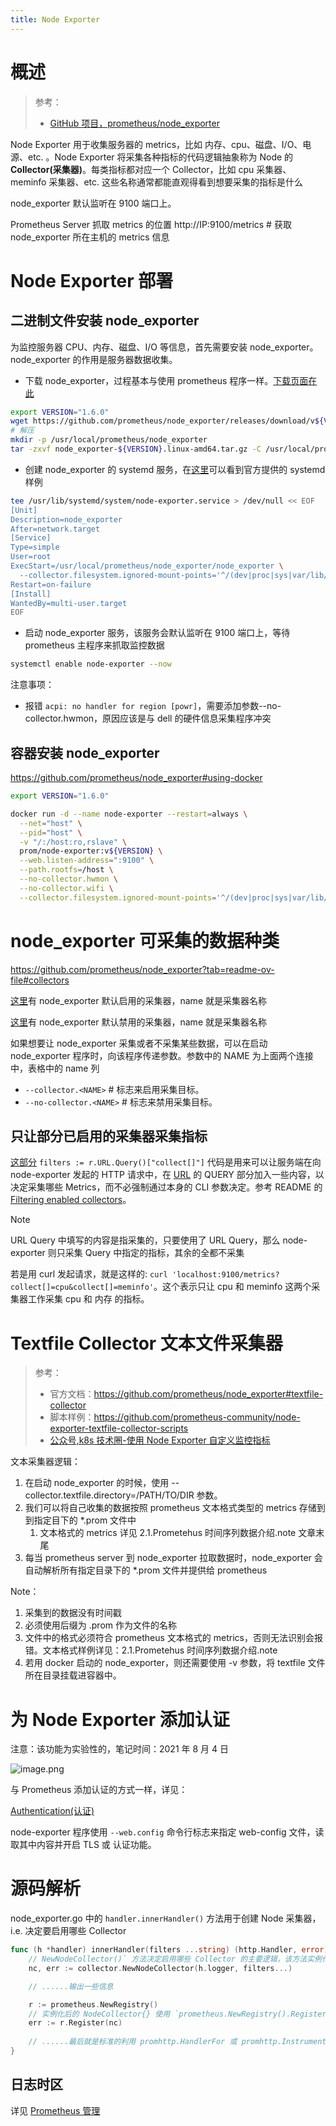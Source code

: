 ```yaml
---
title: Node Exporter
---
```


# 概述

> 参考：
>
> - [GitHub 项目，prometheus/node_exporter](https://github.com/prometheus/node_exporter)

Node Exporter 用于收集服务器的 metrics，比如 内存、cpu、磁盘、I/O、电源、etc. 。Node Exporter 将采集各种指标的代码逻辑抽象称为 Node 的 **Collector(采集器)**。每类指标都对应一个 Collector，比如 cpu 采集器、meminfo 采集器、etc. 这些名称通常都能直观得看到想要采集的指标是什么

node_exporter 默认监听在 9100 端口上。

Prometheus Server 抓取 metrics 的位置 http://IP:9100/metrics # 获取 node_exporter 所在主机的 metrics 信息

# Node Exporter 部署

## 二进制文件安装 node_exporter

为监控服务器 CPU、内存、磁盘、I/O 等信息，首先需要安装 node_exporter。node_exporter 的作用是服务器数据收集。

- 下载 node_exporter，过程基本与使用 prometheus 程序一样。[下载页面在此](https://github.com/prometheus/node_exporter/releases)

```bash
export VERSION="1.6.0"
wget https://github.com/prometheus/node_exporter/releases/download/v${VERSION}/node_exporter-${VERSION}.linux-amd64.tar.gz
# 解压
mkdir -p /usr/local/prometheus/node_exporter
tar -zxvf node_exporter-${VERSION}.linux-amd64.tar.gz -C /usr/local/prometheus/node_exporter --strip-components=1
```

- 创建 node_exporter 的 systemd 服务，在[这里](https://github.com/prometheus/node_exporter/tree/master/examples/systemd)可以看到官方提供的 systemd 样例

```bash
tee /usr/lib/systemd/system/node-exporter.service > /dev/null << EOF
[Unit]
Description=node_exporter
After=network.target
[Service]
Type=simple
User=root
ExecStart=/usr/local/prometheus/node_exporter/node_exporter \
  --collector.filesystem.ignored-mount-points='^/(dev|proc|sys|var/lib/docker/.+|var/lib/kubelet/pods/.+)($|/)'
Restart=on-failure
[Install]
WantedBy=multi-user.target
EOF
```

- 启动 node_exporter 服务，该服务会默认监听在 9100 端口上，等待 prometheus 主程序来抓取监控数据

```bash
systemctl enable node-exporter --now
```

注意事项：

- 报错 `acpi: no handler for region [powr]`，需要添加参数--no-collector.hwmon，原因应该是与 dell 的硬件信息采集程序冲突

## 容器安装 node_exporter

<https://github.com/prometheus/node_exporter#using-docker>

```bash
export VERSION="1.6.0"

docker run -d --name node-exporter --restart=always \
  --net="host" \
  --pid="host" \
  -v "/:/host:ro,rslave" \
  prom/node-exporter:v${VERSION} \
  --web.listen-address=":9100" \
  --path.rootfs=/host \
  --no-collector.hwmon \
  --no-collector.wifi \
  --collector.filesystem.ignored-mount-points='^/(dev|proc|sys|var/lib/docker/.+|var/lib/kubelet/pods/.+)($|/)'
```

# node_exporter 可采集的数据种类

https://github.com/prometheus/node_exporter?tab=readme-ov-file#collectors

[这里](https://github.com/prometheus/node_exporter#enabled-by-default)有 node_exporter 默认启用的采集器，name 就是采集器名称

[这里](https://github.com/prometheus/node_exporter#disabled-by-default)有 node_exporter 默认禁用的采集器，name 就是采集器名称

如果想要让 node_exporter 采集或者不采集某些数据，可以在启动 node_exporter 程序时，向该程序传递参数。参数中的 NAME 为上面两个连接中，表格中的 name 列

- `--collector.<NAME>` # 标志来启用采集目标。
- `--no-collector.<NAME>` # 标志来禁用采集目标。

## 只让部分已启用的采集器采集指标

[这部分](https://github.com/prometheus/node_exporter/blob/v1.8.1/node_exporter.go#L78) `filters := r.URL.Query()["collect[]"]` 代码是用来可以让服务端在向 node-exporter 发起的 HTTP 请求中，在 [URL](/docs/4.数据通信/通信协议/HTTP/URL%20与%20URI.md) 的 QUERY 部分加入一些内容，以决定采集哪些 Metrics，而不必强制通过本身的 CLI 参数决定。参考 README 的 [Filtering enabled collectors](https://github.com/prometheus/node_exporter#filtering-enabled-collectors)。

> [!Note]
> URL Query 中填写的内容是指采集的，只要使用了 URL Query，那么 node-exporter 则只采集 Query 中指定的指标，其余的全都不采集

若是用 curl 发起请求，就是这样的: `curl 'localhost:9100/metrics?collect[]=cpu&collect[]=meminfo'`。这个表示只让 cpu 和 meminfo 这两个采集器工作采集 cpu 和 内存 的指标。

# Textfile Collector 文本文件采集器

> 参考：
>
> - 官方文档：<https://github.com/prometheus/node_exporter#textfile-collector>
> - 脚本样例：<https://github.com/prometheus-community/node-exporter-textfile-collector-scripts>
> - [公众号,k8s 技术圈-使用 Node Exporter 自定义监控指标](https://mp.weixin.qq.com/s/X73XRrhU_lYMvkJvF1z2uw)

文本采集器逻辑：

1. 在启动 node_exporter 的时候，使用 --collector.textfile.directory=/PATH/TO/DIR 参数。
2. 我们可以将自己收集的数据按照 prometheus 文本格式类型的 metrics 存储到到指定目下的 \*.prom 文件中
   1. 文本格式的 metrics 详见 2.1.Prometehus 时间序列数据介绍.note 文章末尾
3. 每当 prometheus server 到 node_exporter 拉取数据时，node_exporter 会自动解析所有指定目录下的 \*.prom 文件并提供给 prometheus

Note：

1. 采集到的数据没有时间戳
2. 必须使用后缀为 .prom 作为文件的名称
3. 文件中的格式必须符合 prometheus 文本格式的 metrics，否则无法识别会报错。文本格式样例详见：2.1.Prometehus 时间序列数据介绍.note
4. 若用 docker 启动的 node_exporter，则还需要使用 -v 参数，将 textfile 文件所在目录挂载进容器中。

# 为 Node Exporter 添加认证

注意：该功能为实验性的，笔记时间：2021 年 8 月 4 日

![image.png](https://notes-learning.oss-cn-beijing.aliyuncs.com/ck9bpv/1628068010926-2ae85ce6-13be-4dd3-8ed1-74538c5cf3da.png)

与 Prometheus 添加认证的方式一样，详见：

[Authentication(认证)](/docs/6.可观测性/Metrics/Prometheus/HTTPS%20和%20Authentication(认证).md)

node-exporter 程序使用 `--web.config` 命令行标志来指定 web-config 文件，读取其中内容并开启 TLS 或 认证功能。

# 源码解析

node_exporter.go 中的 `handler.innerHandler()` 方法用于创建 Node 采集器，i.e. 决定要启用哪些 Collector

```go
func (h *handler) innerHandler(filters ...string) (http.Handler, error) {
    // NewNodeCollector()` 方法决定启用哪些 Collector 的主要逻辑，该方法实例化了一个实现了 prometheus.Collector{} 接口的 NodeCollector{} 结构体
	nc, err := collector.NewNodeCollector(h.logger, filters...)

    // ......输出一些信息

	r := prometheus.NewRegistry()
	// 实例化后的 NodeCollector{} 使用 `prometheus.NewRegistry().Register()` 进行注册
	err := r.Register(nc)
	
  	// ......最后就是标准的利用 promhttp.HandlerFor 或 promhttp.InstrumentMetricHandler 返回 http.Handler。具体用哪个以及其中的具体逻辑，与开启哪些 Node 的采集器没有强关联。
}
```

## 日志时区

详见 [Prometheus 管理](/docs/6.可观测性/Metrics/Prometheus/Prometheus%20管理/Prometheus%20管理.md)